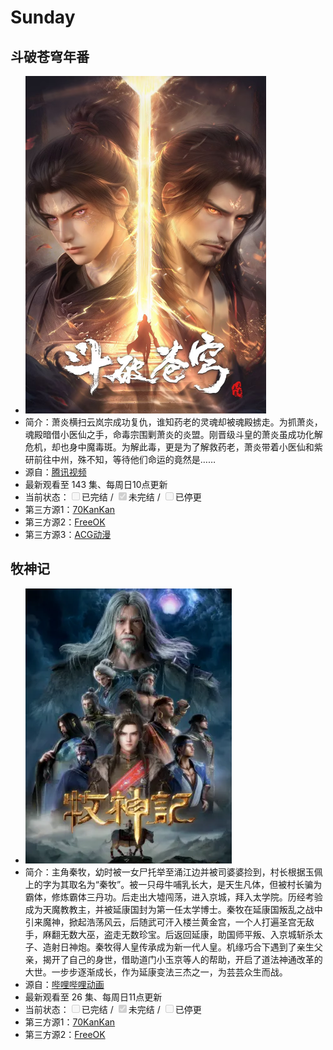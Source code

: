 # Sunday

## 斗破苍穹年番
+ <img src="../../public/img/dpcq.png" alt="斗破苍穹年番" style="width:385px; hight:540px;">
+ 简介：萧炎横扫云岚宗成功复仇，谁知药老的灵魂却被魂殿掳走。为抓萧炎，魂殿暗借小医仙之手，命毒宗围剿萧炎的炎盟。刚晋级斗皇的萧炎虽成功化解危机，却也身中魔毒斑。为解此毒，更是为了解救药老，萧炎带着小医仙和紫研前往中州，殊不知，等待他们命运的竟然是…… 
+ 源自：<a href="https://v.qq.com/x/cover/mzc0020027yzd9e/q0043cz9x20.html" target="_blank">腾讯视频</a>
+ 最新观看至 143 集、每周日10点更新
+ 当前状态：<input type="checkbox" name="复选框" value="已完结" disabled>已完结 / <input type="checkbox" name="复选框" value="未完结"  checked disabled>未完结 / <input type="checkbox" name="复选框" value="已停更" disabled>已停更
+ 第三方源1：<a href="http://cqdb6.com/acg/57416/" target="_blank">70KanKan</a>
+ 第三方源2：<a href="https://www.freeok.live/vod-detail/223.html" target="_blank">FreeOK</a>
+ 第三方源3：<a href="https://www.agedm.org/detail/20220408" target="_blank">ACG动漫</a>

## 牧神记
+ <img src="../../public/img/msj.png" alt="牧神记" >
+ 简介：主角秦牧，幼时被一女尸托举至涌江边并被司婆婆捡到，村长根据玉佩上的字为其取名为“秦牧”。被一只母牛哺乳长大，是天生凡体，但被村长骗为霸体，修炼霸体三丹功。后走出大墟闯荡，进入京城，拜入太学院。历经考验成为天魔教教主，并被延康国封为第一任太学博士。秦牧在延康国叛乱之战中引来魔神，掀起浩荡风云，后随武可汗入楼兰黄金宫，一个人打遍圣宫无敌手，麻翻无数大巫，盗走无数珍宝。后返回延康，助国师平叛、入京城斩杀太子、造射日神炮。秦牧得人皇传承成为新一代人皇。机缘巧合下遇到了亲生父亲，揭开了自己的身世，借助道门小玉京等人的帮助，开启了道法神通改革的大世。一步步逐渐成长，作为延康变法三杰之一，为芸芸众生而战。
+ 源自：<a href="https://www.bilibili.com/bangumi/play/ss45969" target="_blank">哔哩哔哩动画</a>
+ 最新观看至 26 集、每周日11点更新
+ 当前状态：<input type="checkbox" name="复选框" value="已完结" disabled>已完结 / <input type="checkbox" name="复选框" value="未完结"  checked disabled>未完结 / <input type="checkbox" name="复选框" value="已停更" disabled>已停更
+ 第三方源1：<a href="http://cqdb6.com/acg/101420/" target="_blank">70KanKan</a>
+ 第三方源2：<a href="https://www.freeok.live/vod-detail/75392.html" target="_blank">FreeOK</a>
